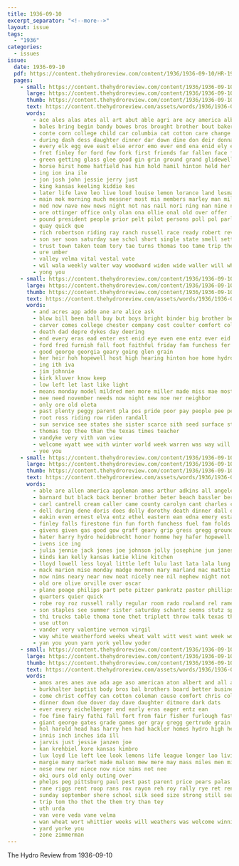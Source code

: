 ```yaml
---
title: 1936-09-10
excerpt_separator: "<!--more-->"
layout: issue
tags:
  - "1936"
categories:
  - issues
issue:
  date: 1936-09-10
  pdf: https://content.thehydroreview.com/content/1936/1936-09-10/HR-1936-09-10.pdf
  pages:
    - small: https://content.thehydroreview.com/content/1936/1936-09-10/small/HR-1936-09-10-01.jpg
      large: https://content.thehydroreview.com/content/1936/1936-09-10/large/HR-1936-09-10-01.jpg
      thumb: https://content.thehydroreview.com/content/1936/1936-09-10/thumbnails/HR-1936-09-10-01.jpg
      text: https://content.thehydroreview.com/assets/words/1936/1936-09-10/HR-1936-09-10-01.txt
      words:
        - ace ales alas ates all art abut able agri are acy america albert ally ana avey ann ast ane allton age and aro arts alanis
        - bales bring begin bandy bowes bros brought brother bout baker ballot bonus born boc bassler both boys blaine big barrow burn burkhalter barber better browder bale ball benson been band black bern bia boucher becker bank bane back belle breed but basket bigger bills boy
        - conte corn college child car columbia cat cotton care change cause cecil connon clown cedar cory cross clea cas coe comfort came claude collier childre class chuck cash come chas call caddo church cover carol company cutter choice colvin cole chi camping camey carnival col cameron clinton city cael can cool charles
        - during dash dess daughter dinner dar down dine don deir donna dey dry dance day dear dallas dress donald divin
        - every elk egg eve east else error emo ever end ena enid ely ean edmond early est ear english economy ernest
        - fret finley for ford few fork first friends far fallen face fell felton fing fate fer fair friday frank from floor frost fort fons french
        - green getting glass glee good gin grin ground grand glidewell glen gat gres gee gordon group grade gon gordo grams george games grounds guest given gear geneva
        - horse hirst home hatfield has him hold hamil hinton held her how had herbert hud hard hei high head hes hydro hurt hayes horan heaven howard heal health hour hammers
        - ing ion ina ile
        - jon josh john jessie jerry just
        - king kansas keeling kiddie kes
        - later life lave leo live loud louise lemon lorance land lesman lin lubs large left living lam long lunch like lee look lottie lette lucille landon last lemke lisa leach
        - main mok morning much messner most mis members marley man miller matter march messimer miles men miss meg mise mail merit made mullet mcphearson mom mae major mew moment marshall may many menary mai mark mais marjorie
        - ned now nave new news night not nas nail nori ning nan nine noon nate north nation
        - ore ottinger office only olan ona ollie onal old over offer
        - pound president people prior pelt pilot persons poll pol parlor pitzer proud pro pete pas part plog park pickup public plant present pee pittsburg priester pape plane poh pair place phillips
        - quay quick que
        - rich robertson riding ray ranch russell race ready robert reva ree roosevelt reg red rasa rogers rana row rey roed round roof real rigas rain room
        - son ser soon saturday sae schol short single state smell setter sit service sei seems sai say schools squirrel station skaggs speak sales stands speaker street such straw said second side sat sad september struck sal sigg sweeten store stoop stroke sutton sunday strength standard sept seat south sister show sines smith shi see senti style soul school states sear spies sir
        - trust town taken team tory tae turns thomas too tame trip them thelma tank towns teach tener the tart thurs taylor tongue thompson tum texas tha take ted tie try
        - ure umber
        - valley velma vital vestal vote
        - wil wala weekly walter way woodward widen wide waller will while was win with wedding wale work walt wish weeks wells winners wilson whalin water weather week walk waiter wilma worth watch went watt war weatherford washita wal west ware wife well
        - yong you
    - small: https://content.thehydroreview.com/content/1936/1936-09-10/small/HR-1936-09-10-02.jpg
      large: https://content.thehydroreview.com/content/1936/1936-09-10/large/HR-1936-09-10-02.jpg
      thumb: https://content.thehydroreview.com/content/1936/1936-09-10/thumbnails/HR-1936-09-10-02.jpg
      text: https://content.thehydroreview.com/assets/words/1936/1936-09-10/HR-1936-09-10-02.txt
      words:
        - and acres app addo ane are alice ask
        - blow bill been ball buy but boys bright binder big brother bertha boy body buys
        - carver comes college chester company cost coulter comfort cole crail car christine chandler credit caddo county
        - death dad depre dykes day deering
        - end every eras ead enter est enid eye even ene entz ever eid
        - ford fred furnish fall foot faithful friday fam funchess fer friends for field fields first frank few
        - good george georgia geary going glen grain
        - her heir hoh hopewell host high hearing hinton hoe home hydro hardware henry had has
        - ing ith iva
        - jim johnnie
        - kirk kluver know keep
        - low left let last like light
        - means monday model mildred men more miller made miss mae most morris maude mccormick moote must many
        - nee need november needs now night new noe ner neighbor
        - only ore old oleta
        - past plenty peggy parent pla pos pride poor pay people pee per part pita
        - root ross riding row riden randall
        - sun service see states she sister scarce sith seed surface standard starts stock sheffer strain show store stay sill steel study sedan stalk school sunday spiel september son save
        - thomas top thee than the texas times teacher
        - vandyke very vith van view
        - welcome wyatt wee with winter world week warren was way will well
        - yee you
    - small: https://content.thehydroreview.com/content/1936/1936-09-10/small/HR-1936-09-10-03.jpg
      large: https://content.thehydroreview.com/content/1936/1936-09-10/large/HR-1936-09-10-03.jpg
      thumb: https://content.thehydroreview.com/content/1936/1936-09-10/thumbnails/HR-1936-09-10-03.jpg
      text: https://content.thehydroreview.com/assets/words/1936/1936-09-10/HR-1936-09-10-03.txt
      words:
        - able are allen america appleman amos arthur adkins all angeles addo and anil arth ave art
        - barnard but black back benner brother beter beach bassler bertha ber board baltimore benton barber bowie bernice bill been bar butler blaine business bickell beryl berth bro
        - carl cantrell cream caller came county carolyn cant charles coast church cedar colorado curtis class carrier carls claude camp call cada college city can coats come company corn carman cope cheer clinton canyon caddo
        - dell during dene doris does dolly dorothy death dinner dall daughter demo dunnington din ditmore dale days day douglas
        - eakin even ernest elva entz ethel eastern ean edna emery esta enid ear end elmer elk
        - finley falls firestone fin fun forth funchess fuel fam folds franke fried friday fore frost first fred fon from farm fine freeman friends floor frank frederick fleet for field fears
        - givens given gas good gow graff geary grip gress gregg ground glen gage gertrude grand guest guthrie grader gavigan gue galbraith gen going graham grade genevieve green
        - hater harry hydro heidebrecht honor homme hey hafer hopewell hair harold hogan hams highland hatfield horn helper hardware house home hosey him has hershey homer hammer horse hudson had holland hinton hildebrand homes her herndon henry held
        - ivens ice ing
        - julia jennie jack jones joe johnson jolly josephine jun janes jake john jin
        - kinds kan kelly kansas katie kline kitchen
        - lloyd lowell less loyal little left lulu last lata lala lung lake lora like let lois latter long letter large lace lewiston lookeba lovely louis los lee leona lin
        - mack marion mise monday madge mormon mary marland mac mattie miller mis miss mavis missouri mer mild maxton magic morning midway mayne monda most melba mattress mon mal made mins mode mose maurice mount more metz
        - now nims neary near new neat nicely nee nil nephew night not
        - old ore olive orville over oscar
        - plane poage philips part pete pitzer pankratz pastor phillips pie pilot prost peggy pulling pass perle pueblo pair pennington plenty president plan park paul power per pils pack pedro peterman
        - quarters quier quick
        - robe roy roz russell rally regular room rado rowland rel ramey rise river ran
        - son staples see summer sister saturday schantz seems stutz sparks seed surprise service start stockton san sas side small six stange she sons september strong smith spring slagell southern still shoe store sid switzer speaks sunday sand sanantonio sights staie sheriff school swartzendruber schreck space settle said sutton schools seis simpson
        - thi trucks table thoma tone thet triplett throw talk texas then tober tan tee tat tharp trip thralls tosh treas till taylor thomas tom tea trailer thelma tour teacher the theron ton treat top
        - use utton
        - vander very valentine vernon virgil
        - way white weatherford weeks wheat walt witt west want week word wall willie will was wening work woodrow well wait washington went words williams wit wolford with wire ward
        - yan you youn yarn york yellow yoder
    - small: https://content.thehydroreview.com/content/1936/1936-09-10/small/HR-1936-09-10-04.jpg
      large: https://content.thehydroreview.com/content/1936/1936-09-10/large/HR-1936-09-10-04.jpg
      thumb: https://content.thehydroreview.com/content/1936/1936-09-10/thumbnails/HR-1936-09-10-04.jpg
      text: https://content.thehydroreview.com/assets/words/1936/1936-09-10/HR-1936-09-10-04.txt
      words:
        - amos ares anes ave ada age aso american aton albert and all ara alfred acre aga aus are adkins awe
        - burkhalter baptist body bros bal brothers board better business been bacon bata batt ber best beas browne bill buoy
        - come christ coffey can cotton coleman cause comfort chris colorado city collier catto cheap creek chair carton con current coupe college cream chief cabbage
        - dinner down due dover day dave daughter ditmore dark dats
        - ever every eichelberger end early eras eager entz ean
        - foe fine fairy fathi fall fort from fair fisher furlough fast for felton friday found fale frost frances frasier fred flesh farm few fancy
        - giant george gates grade games ger gray gregg gertrude grain gee garris guthrie goods garvey grapes gallon geary good guest gilchrist gut glad
        - hol harold head has harry hen had hackler homes hydro high held holle huss hoo her home hard hatfield
        - innis inch inches ida ill
        - jarvis just jessie janzen joe
        - kan krehbiel kore kansas kimbro
        - lux loyd lie left lee look lemons life league longer lao living like last light lady lassiter louella large let less lamonte lala line lae
        - margie many market made malson mew mere may mass miles men miss male merle members mir most martha miller morgan man monday
        - nese new ner niece now nice nims not nee
        - oki ours old only outing over
        - phelps peg pittsburg paul pest past parent price pears palas pat plain pound pow perry prayer plenty per pomp pees pil power powder
        - rane riggs rent roop rans rox rayon reh roy rally rye ret reno
        - sunday september shere school silk seed size strong still seat schmidt sell sic shoe sugar service styles sad saturday square spin say silks schreck sale shee summe sales sot see soap sand stockton stock student standard she south straw sense sermon shi shirts seer sem sons short
        - trip tom tho thet the them try than tey
        - uth urda
        - van vere veda vane velma
        - wan wheat wort whittier weeks will weathers was welcome winning wool with warren week way white wil want while willie went weare wilma weatherford wide wheel
        - yard yorke you
        - zone zimmerman
---
```


The Hydro Review from 1936-09-10

<!--more-->

